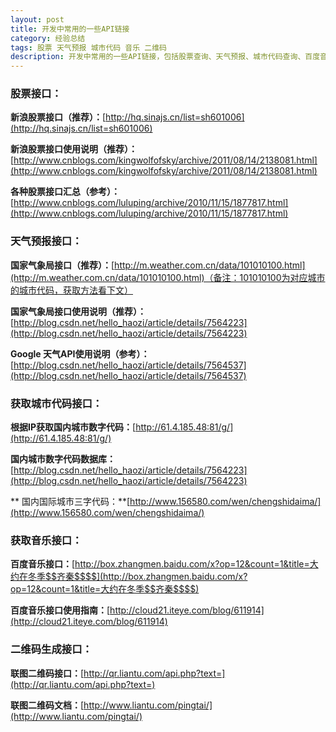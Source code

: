 ```yaml
---
layout: post
title: 开发中常用的一些API链接
category: 经验总结
tags: 股票 天气预报 城市代码 音乐 二维码
description: 开发中常用的一些API链接，包括股票查询、天气预报、城市代码查询、百度音乐、在线二维码生成等
---
```

### 股票接口：

**新浪股票接口（推荐）：**[http://hq.sinajs.cn/list=sh601006](http://hq.sinajs.cn/list=sh601006)

**新浪股票接口使用说明（推荐）：**[http://www.cnblogs.com/kingwolfofsky/archive/2011/08/14/2138081.html](http://www.cnblogs.com/kingwolfofsky/archive/2011/08/14/2138081.html)

**各种股票接口汇总（参考）：**[http://www.cnblogs.com/luluping/archive/2010/11/15/1877817.html](http://www.cnblogs.com/luluping/archive/2010/11/15/1877817.html)
### 天气预报接口：

**国家气象局接口（推荐）：**[http://m.weather.com.cn/data/101010100.html](http://m.weather.com.cn/data/101010100.html)（备注：101010100为对应城市的城市代码，获取方法看下文）

**国家气象局接口使用说明（推荐）：**[http://blog.csdn.net/hello_haozi/article/details/7564223](http://blog.csdn.net/hello_haozi/article/details/7564223)

**Google 天气API使用说明（参考）：**[http://blog.csdn.net/hello_haozi/article/details/7564537](http://blog.csdn.net/hello_haozi/article/details/7564537)

### 获取城市代码接口：

**根据IP获取国内城市数字代码：**[http://61.4.185.48:81/g/](http://61.4.185.48:81/g/)

**国内城市数字代码数据库：**[http://blog.csdn.net/hello_haozi/article/details/7564223](http://blog.csdn.net/hello_haozi/article/details/7564223)

** 国内国际城市三字代码：**[http://www.156580.com/wen/chengshidaima/](http://www.156580.com/wen/chengshidaima/)


### 获取音乐接口：

**百度音乐接口：**[http://box.zhangmen.baidu.com/x?op=12&count=1&title=大约在冬季$$齐秦$$$$](http://box.zhangmen.baidu.com/x?op=12&count=1&title=大约在冬季$$齐秦$$$$)

**百度音乐接口使用指南：**[http://cloud21.iteye.com/blog/611914](http://cloud21.iteye.com/blog/611914)

### 二维码生成接口：

**联图二维码接口：**[http://qr.liantu.com/api.php?text=](http://qr.liantu.com/api.php?text=)

**联图二维码文档：**[http://www.liantu.com/pingtai/](http://www.liantu.com/pingtai/)
